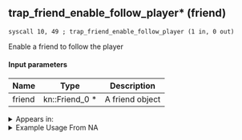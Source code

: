 ## trap_friend_enable_follow_player* (friend)

`syscall 10, 49 ; trap_friend_enable_follow_player (1 in, 0 out)`

Enable a friend to follow the player

#### Input parameters
| Name | Type | Description
|------|------|------------
| friend   | kn::Friend_0 *   | A friend object




<details>
	<summary>Appears in:</summary>

</details>

<details>
	<summary>Example Usage From NA</summary>
```

```
</details>

